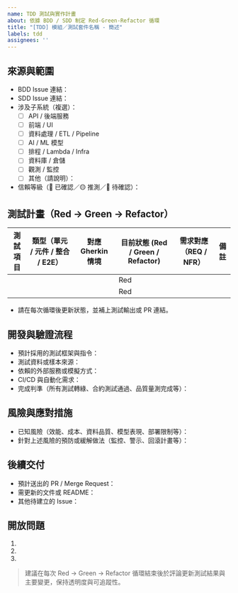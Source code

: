 ```yaml
---
name: TDD 測試與實作計畫
about: 依據 BDD / SDD 制定 Red-Green-Refactor 循環
title: "[TDD] 模組／測試套件名稱 - 簡述"
labels: tdd
assignees: ''
---
```


## 來源與範圍
- BDD Issue 連結：
- SDD Issue 連結：
- 涉及子系統（複選）：
  - [ ] API / 後端服務
  - [ ] 前端 / UI
  - [ ] 資料處理 / ETL / Pipeline
  - [ ] AI / ML 模型
  - [ ] 排程 / Lambda / Infra
  - [ ] 資料庫 / 倉儲
  - [ ] 觀測 / 監控
  - [ ] 其他（請說明）：
- 信賴等級（🔵 已確認／🟡 推測／🔴 待確認）：

## 測試計畫（Red → Green → Refactor）
| 測試項目 | 類型（單元 / 元件 / 整合 / E2E） | 對應 Gherkin 情境 | 目前狀態 (Red / Green / Refactor) | 需求對應（REQ / NFR） | 備註 |
| --- | --- | --- | --- | --- | --- |
|  |  |  | Red |  |  |
|  |  |  | Red |  |  |

- 請在每次循環後更新狀態，並補上測試輸出或 PR 連結。

## 開發與驗證流程
- 預計採用的測試框架與指令：
- 測試資料或樣本來源：
- 依賴的外部服務或模擬方式：
- CI/CD 與自動化需求：
- 完成判準（所有測試轉綠、合約測試通過、品質量測完成等）：

## 風險與應對措施
- 已知風險（效能、成本、資料品質、模型表現、部署限制等）：
- 針對上述風險的預防或緩解做法（監控、警示、回滾計畫等）：

## 後續交付
- 預計送出的 PR / Merge Request：
- 需更新的文件或 README：
- 其他待建立的 Issue：

## 開放問題
1. 
2. 
3. 

> 建議在每次 Red → Green → Refactor 循環結束後於評論更新測試結果與主要變更，保持透明度與可追蹤性。
